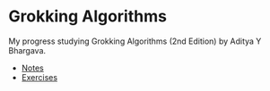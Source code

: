 # Grokking Algorithms

My progress studying Grokking Algorithms (2nd Edition) by Aditya Y Bhargava.

- [Notes](notes.md)
- [Exercises](exercises.md)
